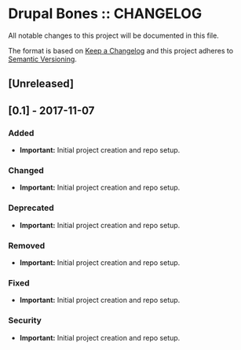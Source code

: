 Drupal Bones :: CHANGELOG
=========================

All notable changes to this project will be documented in this file.

The format is based on [Keep a Changelog](http://keepachangelog.com/en/1.0.0/)
and this project adheres to [Semantic Versioning](http://semver.org/spec/v2.0.0.html).


## [Unreleased]


## [0.1] - 2017-11-07

### Added
 * **Important:** Initial project creation and repo setup.
 
### Changed
 * **Important:** Initial project creation and repo setup.
 
### Deprecated
 * **Important:** Initial project creation and repo setup.
 
### Removed
 * **Important:** Initial project creation and repo setup.
 
### Fixed
 * **Important:** Initial project creation and repo setup.
 
### Security
 * **Important:** Initial project creation and repo setup.
